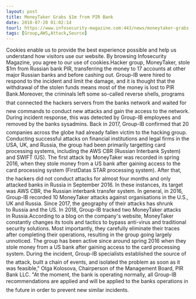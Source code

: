 ```yaml
---
layout: post
title: MoneyTaker Grabs $1m from PIR Bank
date: 2018-07-20 01:02:14
tourl: https://www.infosecurity-magazine.com:443/news/moneytaker-grabs-1m-usd-from-pir/
tags: [Group,AWS,Attack,Source]
---
```

Cookies enable us to provide the best experience possible and help us understand how visitors use our website. By browsing Infosecurity Magazine, you agree to our use of cookies.Hacker group, MoneyTaker, stole $1m from Russian bank PIR, transferring the money to 17 accounts at other major Russian banks and before cashing out. Group-IB were hired to respond to the incident and limit the damage, and it is thought that the withdrawal of the stolen funds means most of the money is lost to PIR Bank.Moreover, the criminals left some so-called reverse shells, programs that connected the hackers servers from the banks network and waited for new commands to conduct new attacks and gain the access to the network. During incident response, this was detected by Group-IB employees and removed by the banks sysadmins. Back in 2017, Group-IB confirmed that 20 companies across the globe had already fallen victim to the hacking group. Conducting successful attacks on financial institutions and legal firms in the USA, UK, and Russia, the group had been primarily targetting card processing systems, including the AWS CBR (Russian Interbank System) and SWIFT (US). The first attack by MoneyTaker was recorded in spring 2016, when they stole money from a US bank after gaining access to the card processing system (FirstDatas STAR processing system). After that, the hackers did not conduct attacks for almost four months and only attacked banks in Russia in September 2016. In these instances, its target was AWS CBR, the Russian interbank transfer system. In general, in 2016, Group-IB recorded 10 MoneyTaker attacks against organisations in the U.S., UK and Russia. Since 2017, the geography of their attacks has shrunk to Russia and the US. In 2018, Group-IB tracked two MoneyTaker attacks in Russia.According to a blog on the company's website, MoneyTaker constantly changes its tools and tactics to bypass anti-virus and traditional security solutions. Most importantly, they carefully eliminate their traces after completing their operations, resulting in the group going largely unnoticed. The group has been active since around spring 2016 when they stole money from a US bank after gaining access to the card processing system. During the incident, Group-IB specialists established the source of the attack, built a chain of events, and isolated the problem as soon as it was feasible," Olga Kolosova, Chairperson of the Management Board, PIR Bank LLC. "At the moment, the bank is operating normally, all Group-IB recommendations are applied and will be applied to the banks operations in the future in order to prevent new similar incidents.